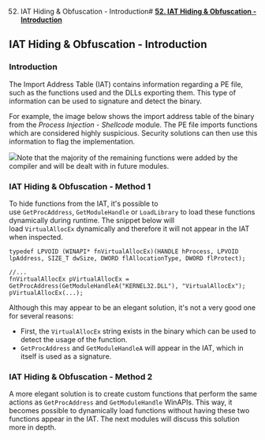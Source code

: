 52. IAT Hiding & Obfuscation - Introduction# [**52. IAT Hiding & Obfuscation - Introduction**](https://maldevacademy.com/modules/52)

## **IAT Hiding & Obfuscation - Introduction**

### **Introduction**

The Import Address Table (IAT) contains information regarding a PE file, such as the functions used and the DLLs exporting them. This type of information can be used to signature and detect the binary.

For example, the image below shows the import address table of the binary from the *Process Injection - Shellcode* module. The PE file imports functions which are considered highly suspicious. Security solutions can then use this information to flag the implementation.

[![](52%20IAT%20Hiding%20&%20Obfuscation%20-%20Introduction%2092083157ed3949938746858848e5ef9d/iat-intro-209847024-7ba7fa01-913d-405a-94c1-6cd28adcee51.png)](52%20IAT%20Hiding%20&%20Obfuscation%20-%20Introduction%2092083157ed3949938746858848e5ef9d/iat-intro-209847024-7ba7fa01-913d-405a-94c1-6cd28adcee51.png)Note that the majority of the remaining functions were added by the compiler and will be dealt with in future modules.

### **IAT Hiding & Obfuscation - Method 1**

To hide functions from the IAT, it's possible to use `GetProcAddress`, `GetModuleHandle` or `LoadLibrary` to load these functions dynamically during runtime. The snippet below will load `VirtualAllocEx` dynamically and therefore it will not appear in the IAT when inspected.


```
typedef LPVOID (WINAPI* fnVirtualAllocEx)(HANDLE hProcess, LPVOID lpAddress, SIZE_T dwSize, DWORD flAllocationType, DWORD flProtect);

//...
fnVirtualAllocEx pVirtualAllocEx = GetProcAddress(GetModuleHandleA("KERNEL32.DLL"), "VirtualAllocEx");
pVirtualAllocEx(...);

```
Although this may appear to be an elegant solution, it's not a very good one for several reasons:

* First, the `VirtualAllocEx` string exists in the binary which can be used to detect the usage of the function.
* `GetProcAddress` and `GetModuleHandleA` will appear in the IAT, which in itself is used as a signature.

### **IAT Hiding & Obfuscation - Method 2**

A more elegant solution is to create custom functions that perform the same actions as `GetProcAddress` and `GetModuleHandle` WinAPIs. This way, it becomes possible to dynamically load functions without having these two functions appear in the IAT. The next modules will discuss this solution more in depth.

